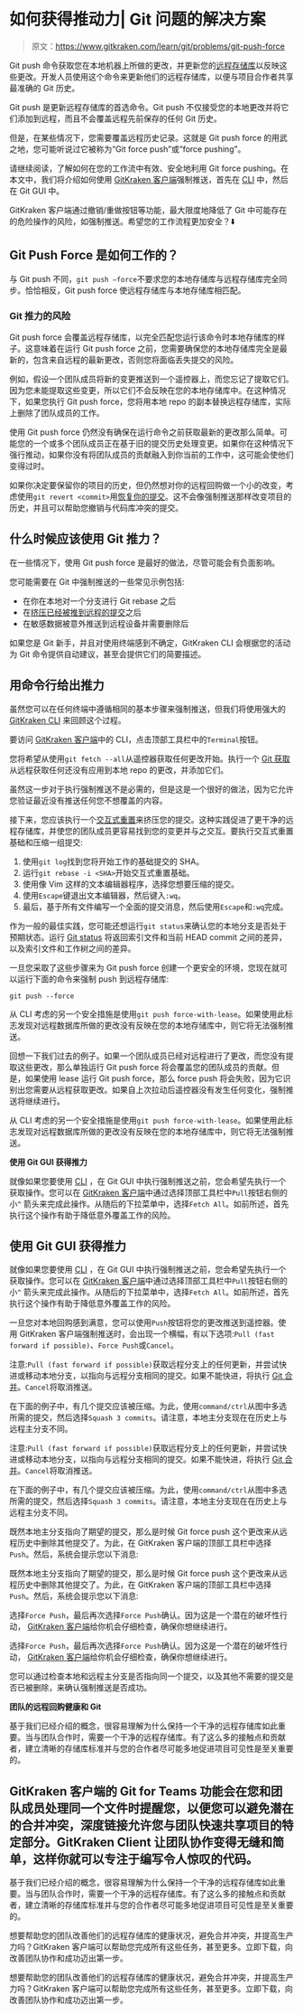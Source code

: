 # 如何获得推动力| Git 问题的解决方案

> 原文：<https://www.gitkraken.com/learn/git/problems/git-push-force>

Git push 命令获取您在本地机器上所做的更改，并更新您的[远程存储库](https://www.gitkraken.com/learn/git/tutorials/what-is-git-remote)以反映这些更改。开发人员使用这个命令来更新他们的远程存储库，以便与项目合作者共享最准确的 Git 历史。

Git push 是更新远程存储库的首选命令。Git push 不仅接受您的本地更改并将它们添加到远程，而且不会覆盖远程先前保存的任何 Git 历史。

但是，在某些情况下，您需要覆盖远程历史记录。这就是 Git push force 的用武之地，您可能听说过它被称为“Git force push”或“force pushing”。

请继续阅读，了解如何在您的工作流中有效、安全地利用 Git force pushing。在本文中，我们将介绍如何使用 [GitKraken 客户端](https://www.gitkraken.com/git-client)强制推送，首先在 [CLI](https://www.gitkraken.com/cli) 中，然后在 Git GUI 中。

GitKraken 客户端通过撤销/重做按钮等功能，最大限度地降低了 Git 中可能存在的危险操作的风险，如强制推送。希望您的工作流程更加安全？⬇️

## **Git Push Force 是如何工作的？**

与 Git push 不同，`git push –force`不要求您的本地存储库与远程存储库完全同步。恰恰相反，Git push force 使远程存储库与本地存储库相匹配。

### **Git 推力的风险**

Git push force 会覆盖远程存储库，以完全匹配您运行该命令时本地存储库的样子。这意味着在运行 Git push force 之前，您需要确保您的本地存储库完全是最新的，包含来自远程的最新更改，否则您将面临丢失提交的风险。

例如，假设一个团队成员将新的变更推送到一个遥控器上，而您忘记了提取它们。因为您未能提取这些变更，所以它们不会反映在您的本地存储库中。在这种情况下，如果您执行 Git push force，您将用本地 repo 的副本替换远程存储库，实际上删除了团队成员的工作。

使用 Git push force 仍然没有确保在运行命令之前获取最新的更改那么简单。可能您的一个或多个团队成员正在基于旧的提交历史处理变更。如果你在这种情况下强行推动，如果你没有将团队成员的贡献融入到你当前的工作中，这可能会使他们变得过时。

如果你决定要保留你的项目的历史，但仍然想对你的远程回购做一个小的改变，考虑使用`git revert <commit>`用[恢复你的提交](https://www.gitkraken.com/learn/git/problems/revert-git-commit)。这不会像强制推送那样改变项目的历史，并且可以帮助您撤销与代码库冲突的提交。

## **什么时候应该使用 Git 推力？**

在一些情况下，使用 Git push force 是最好的做法，尽管可能会有负面影响。

您可能需要在 Git 中强制推送的一些常见示例包括:

*   在你在本地对一个分支进行 Git rebase 之后
*   在[挤压已经被推到远程的提交](https://www.gitkraken.com/learn/git/git-squash)之后
*   在敏感数据被意外推送到远程设备并需要删除后

如果您是 Git 新手，并且对使用终端感到不确定，GitKraken CLI 会根据您的活动为 Git 命令提供自动建议，甚至会提供它们的简要描述。

## **用命令行给出推力**

虽然您可以在任何终端中遵循相同的基本步骤来强制推送，但我们将使用强大的 [GitKraken CLI](https://www.gitkraken.com/cli) 来回顾这个过程。

要访问 [GitKraken 客户端](https://www.gitkraken.com/git-client)中的 CLI，点击顶部工具栏中的`Terminal`按钮。

您将希望从使用`git fetch --all`从遥控器获取任何更改开始。执行一个 [Git 获取](https://git-scm.com/docs/git-fetch)从远程获取任何还没有应用到本地 repo 的更改，并添加它们。

虽然这一步对于执行强制推送不是必需的，但是这是一个很好的做法，因为它允许您验证最近没有推送任何您不想覆盖的内容。

接下来，您应该执行一个[交互式重置](https://www.gitkraken.com/learn/git/problems/git-interactive-rebase)来挤压您的提交。这种实践促进了更干净的远程存储库，并使您的团队成员更容易找到您的变更并与之交互。要执行交互式重置基础和压缩一组提交:

1.  使用`git log`找到您将开始工作的基础提交的 SHA。
2.  运行`git rebase -i <SHA>`开始交互式重置基础。
3.  使用像 Vim 这样的文本编辑器程序，选择您想要压缩的提交。
4.  使用`Escape`键退出文本编辑器，然后键入`:wq`。
5.  最后，基于所有文件编写一个全面的提交消息，然后使用`Escape`和`:wq`完成。

作为一般的最佳实践，您可能还想运行`git status`来确认您的本地分支是否处于预期状态。运行 [Git status](https://git-scm.com/docs/git-status) 将返回索引文件和当前 HEAD commit 之间的差异，以及索引文件和工作树之间的差异。

一旦您采取了这些步骤来为 Git push force 创建一个更安全的环境，您现在就可以运行下面的命令来强制 push 到远程存储库:

`git push --force`

从 CLI 考虑的另一个安全措施是使用`git push force-with-lease`。如果使用此标志发现对远程数据库所做的更改没有反映在您的本地存储库中，则它将无法强制推送。

回想一下我们过去的例子。如果一个团队成员已经对远程进行了更改，而您没有提取这些更改，那么单独运行 Git push force 将会覆盖您的团队成员的贡献。但是，如果使用 lease 运行 Git push force，那么 force push 将会失败，因为它识别出您需要从远程获取更改。如果自上次拉动后遥控器没有发生任何变化，强制推送将继续进行。

从 CLI 考虑的另一个安全措施是使用`git push force-with-lease`。如果使用此标志发现对远程数据库所做的更改没有反映在您的本地存储库中，则它将无法强制推送。

**使用 Git GUI 获得推力**

就像如果您要使用 [CLI](https://www.gitkraken.com/cli) ，在 Git GUI 中执行强制推送之前，您会希望先执行一个获取操作。您可以在 [GitKraken 客户端](https://www.gitkraken.com/git-client)中通过选择顶部工具栏中`Pull`按钮右侧的小`^` 箭头来完成此操作。从随后的下拉菜单中，选择`Fetch All`。如前所述，首先执行这个操作有助于降低意外覆盖工作的风险。

## **使用 Git GUI 获得推力**

就像如果您要使用 [CLI](https://www.gitkraken.com/cli) ，在 Git GUI 中执行强制推送之前，您会希望先执行一个获取操作。您可以在 [GitKraken 客户端](https://www.gitkraken.com/git-client)中通过选择顶部工具栏中`Pull`按钮右侧的小`^` 箭头来完成此操作。从随后的下拉菜单中，选择`Fetch All`。如前所述，首先执行这个操作有助于降低意外覆盖工作的风险。

一旦您对本地回购感到满意，您可以使用`Push`按钮将您的更改推送到遥控器。使用 GitKraken 客户端强制推送时，会出现一个横幅，有以下选项:`Pull (fast forward if possible)`、`Force Push`或`Cancel`。

注意:`Pull (fast forward if possible)`获取远程分支上的任何更新，并尝试快进或移动本地分支，以指向与远程分支相同的提交。如果不能快进，将执行 [Git 合并](https://www.gitkraken.com/learn/git/git-merge)。`Cancel`将取消推送。

在下面的例子中，有几个提交应该被压缩。为此，使用`command/ctrl`从图中多选所需的提交，然后选择`Squash 3 commits`。请注意，本地主分支现在在历史上与远程主分支不同。

注意:`Pull (fast forward if possible)`获取远程分支上的任何更新，并尝试快进或移动本地分支，以指向与远程分支相同的提交。如果不能快进，将执行 [Git 合并](https://www.gitkraken.com/learn/git/git-merge)。`Cancel`将取消推送。

在下面的例子中，有几个提交应该被压缩。为此，使用`command/ctrl`从图中多选所需的提交，然后选择`Squash 3 commits`。请注意，本地主分支现在在历史上与远程主分支不同。

既然本地主分支指向了期望的提交，那么是时候 Git force push 这个更改来从远程历史中删除其他提交了。为此，在 GitKraken 客户端的顶部工具栏中选择`Push`。然后，系统会提示您以下消息:

既然本地主分支指向了期望的提交，那么是时候 Git force push 这个更改来从远程历史中删除其他提交了。为此，在 GitKraken 客户端的顶部工具栏中选择`Push`。然后，系统会提示您以下消息:

选择`Force Push`，最后再次选择`Force Push`确认。因为这是一个潜在的破坏性行动， [GitKraken 客户端](https://www.gitkraken.com/git-client)给你机会仔细检查，确保你想继续进行。

选择`Force Push`，最后再次选择`Force Push`确认。因为这是一个潜在的破坏性行动， [GitKraken 客户端](https://www.gitkraken.com/git-client)给你机会仔细检查，确保你想继续进行。

您可以通过检查本地和远程主分支是否指向同一个提交，以及其他不需要的提交是否已被删除，来确认强制推送是否成功。

**团队的远程回购健康和 Git**

基于我们已经介绍的概念，很容易理解为什么保持一个干净的远程存储库如此重要。当与团队合作时，需要一个干净的远程存储库。有了这么多的接触点和贡献者，建立清晰的存储库标准并与您的合作者尽可能多地促进项目可见性是至关重要的。

## GitKraken 客户端的 Git for Teams 功能会在您和团队成员处理同一个文件时提醒您，以便您可以避免潜在的合并冲突，深度链接允许您与团队快速共享项目的特定部分。GitKraken Client 让团队协作变得无缝和简单，这样你就可以专注于编写令人惊叹的代码。

基于我们已经介绍的概念，很容易理解为什么保持一个干净的远程存储库如此重要。当与团队合作时，需要一个干净的远程存储库。有了这么多的接触点和贡献者，建立清晰的存储库标准并与您的合作者尽可能多地促进项目可见性是至关重要的。

想要帮助您的团队改善他们的远程存储库的健康状况，避免合并冲突，并提高生产力吗？GitKraken 客户端可以帮助您完成所有这些任务，甚至更多。立即下载，向改善团队协作和成功迈出第一步。

想要帮助您的团队改善他们的远程存储库的健康状况，避免合并冲突，并提高生产力吗？GitKraken 客户端可以帮助您完成所有这些任务，甚至更多。立即下载，向改善团队协作和成功迈出第一步。